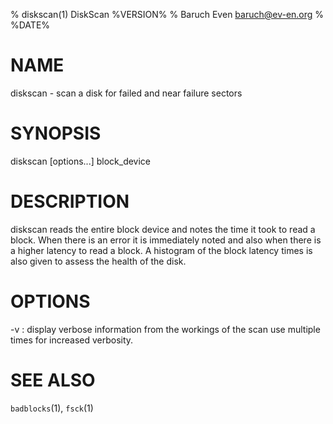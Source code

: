 % diskscan(1) DiskScan %VERSION%
% Baruch Even <baruch@ev-en.org>
% %DATE%

# NAME

diskscan - scan a disk for failed and near failure sectors


# SYNOPSIS

diskscan [options...] block_device


# DESCRIPTION

diskscan reads the entire block device and notes the time it took to read a
block. When there is an error it is immediately noted and also when there is a
higher latency to read a block. A histogram of the block latency times is also
given to assess the health of the disk.


# OPTIONS

-v
:   display verbose information from the workings of the scan
    use multiple times for increased verbosity.
    

# SEE ALSO

`badblocks`(1), `fsck`(1)
